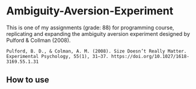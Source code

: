# Ambiguity-Aversion-Experiment

This is one of my assignments (grade: 88) for programming course, replicating and expanding the ambiguity aversion experiment designed by Pulford &amp; Collman (2008).

    Pulford, B. D., & Colman, A. M. (2008). Size Doesn’t Really Matter. Experimental Psychology, 55(1), 31–37. https://doi.org/10.1027/1618-3169.55.1.31

## How to use
